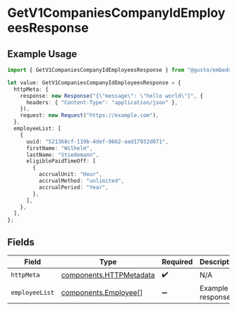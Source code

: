 # GetV1CompaniesCompanyIdEmployeesResponse

## Example Usage

```typescript
import { GetV1CompaniesCompanyIdEmployeesResponse } from "@gusto/embedded-api/models/operations/getv1companiescompanyidemployees.js";

let value: GetV1CompaniesCompanyIdEmployeesResponse = {
  httpMeta: {
    response: new Response("{\"message\": \"hello world\"}", {
      headers: { "Content-Type": "application/json" },
    }),
    request: new Request("https://example.com"),
  },
  employeeList: [
    {
      uuid: "521368cf-119b-4def-9662-aad17932d071",
      firstName: "Wilhelm",
      lastName: "Stiedemann",
      eligiblePaidTimeOff: [
        {
          accrualUnit: "Hour",
          accrualMethod: "unlimited",
          accrualPeriod: "Year",
        },
      ],
    },
  ],
};
```

## Fields

| Field                                                              | Type                                                               | Required                                                           | Description                                                        |
| ------------------------------------------------------------------ | ------------------------------------------------------------------ | ------------------------------------------------------------------ | ------------------------------------------------------------------ |
| `httpMeta`                                                         | [components.HTTPMetadata](../../models/components/httpmetadata.md) | :heavy_check_mark:                                                 | N/A                                                                |
| `employeeList`                                                     | [components.Employee](../../models/components/employee.md)[]       | :heavy_minus_sign:                                                 | Example response                                                   |